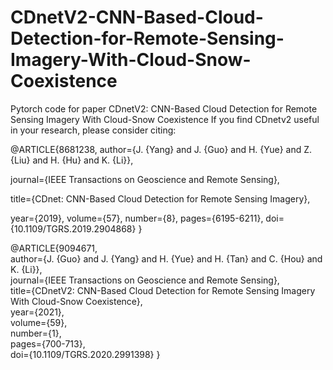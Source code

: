 # CDnetV2-CNN-Based-Cloud-Detection-for-Remote-Sensing-Imagery-With-Cloud-Snow-Coexistence
Pytorch code for paper CDnetV2: CNN-Based Cloud Detection for Remote Sensing Imagery With Cloud-Snow Coexistence
If you find CDnetv2 useful in your research, please consider citing:

@ARTICLE{8681238,
author={J. {Yang} and J. {Guo} and H. {Yue} and Z. {Liu} and H. {Hu} and K. {Li}},

journal={IEEE Transactions on Geoscience and Remote Sensing},

title={CDnet: CNN-Based Cloud Detection for Remote Sensing Imagery},

year={2019},
volume={57},
number={8},
pages={6195-6211}, doi={10.1109/TGRS.2019.2904868} }

@ARTICLE{9094671,  
author={J. {Guo} and J. {Yang} and H. {Yue} and H. {Tan} and C. {Hou} and K. {Li}},  
journal={IEEE Transactions on Geoscience and Remote Sensing},   
title={CDnetV2: CNN-Based Cloud Detection for Remote Sensing Imagery With Cloud-Snow Coexistence},   
year={2021},  
volume={59},  
number={1},  
pages={700-713},  
doi={10.1109/TGRS.2020.2991398}
}
